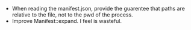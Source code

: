 - When reading the manifest.json, provide the guarentee that paths are
  relative to the file, not to the pwd of the process.
- Improve Manifest::expand. I feel is wasteful.

